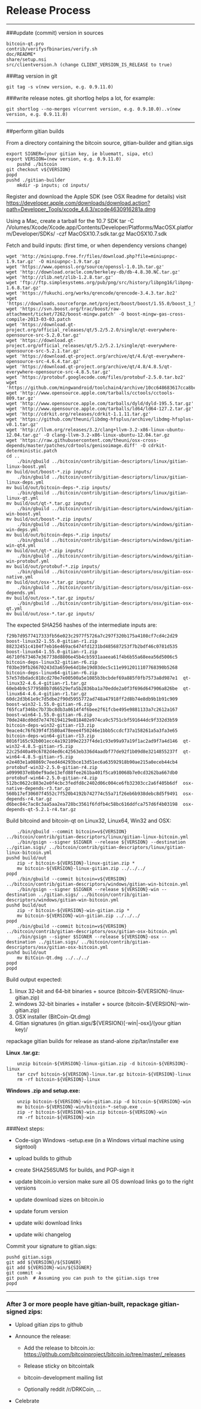 Release Process
====================

* * *

###update (commit) version in sources

	bitcoin-qt.pro
	contrib/verifysfbinaries/verify.sh
	doc/README*
	share/setup.nsi
	src/clientversion.h (change CLIENT_VERSION_IS_RELEASE to true)

###tag version in git

	git tag -s v(new version, e.g. 0.9.11.0)

###write release notes. git shortlog helps a lot, for example:

	git shortlog --no-merges v(current version, e.g. 0.9.10.0)..v(new version, e.g. 0.9.11.0)

* * *

##perform gitian builds

 From a directory containing the bitcoin source, gitian-builder and gitian.sigs
  
	export SIGNER=(your gitian key, ie bluematt, sipa, etc)
	export VERSION=(new version, e.g. 0.9.11.0)
        pushd ./bitcoin
	git checkout v${VERSION}
	popd
	pushd ./gitian-builder
        mkdir -p inputs; cd inputs/

 Register and download the Apple SDK (see OSX Readme for details)
	visit https://developer.apple.com/downloads/download.action?path=Developer_Tools/xcode_4.6.3/xcode4630916281a.dmg
 
 Using a Mac, create a tarball for the 10.7 SDK
	tar -C /Volumes/Xcode/Xcode.app/Contents/Developer/Platforms/MacOSX.platform/Developer/SDKs/ -czf MacOSX10.7.sdk.tar.gz MacOSX10.7.sdk

 Fetch and build inputs: (first time, or when dependency versions change)

	wget 'http://miniupnp.free.fr/files/download.php?file=miniupnpc-1.9.tar.gz' -O miniupnpc-1.9.tar.gz
	wget 'https://www.openssl.org/source/openssl-1.0.1h.tar.gz'
	wget 'http://download.oracle.com/berkeley-db/db-4.8.30.NC.tar.gz'
	wget 'http://zlib.net/zlib-1.2.8.tar.gz'
	wget 'ftp://ftp.simplesystems.org/pub/png/src/history/libpng16/libpng-1.6.8.tar.gz'
	wget 'https://fukuchi.org/works/qrencode/qrencode-3.4.3.tar.bz2'
	wget 'https://downloads.sourceforge.net/project/boost/boost/1.55.0/boost_1_55_0.tar.bz2'
	wget 'https://svn.boost.org/trac/boost/raw-attachment/ticket/7262/boost-mingw.patch' -O boost-mingw-gas-cross-compile-2013-03-03.patch
	wget 'https://download.qt-project.org/official_releases/qt/5.2/5.2.0/single/qt-everywhere-opensource-src-5.2.0.tar.gz'
	wget 'https://download.qt-project.org/official_releases/qt/5.2/5.2.1/single/qt-everywhere-opensource-src-5.2.1.tar.gz'
	wget 'https://download.qt-project.org/archive/qt/4.6/qt-everywhere-opensource-src-4.6.4.tar.gz'
	wget 'https://download.qt-project.org/archive/qt/4.8/4.8.5/qt-everywhere-opensource-src-4.8.5.tar.gz'
	wget 'https://protobuf.googlecode.com/files/protobuf-2.5.0.tar.bz2'
	wget 'https://github.com/mingwandroid/toolchain4/archive/10cc648683617cca8bcbeae507888099b41b530c.tar.gz'
	wget 'http://www.opensource.apple.com/tarballs/cctools/cctools-809.tar.gz'
	wget 'http://www.opensource.apple.com/tarballs/dyld/dyld-195.5.tar.gz'
	wget 'http://www.opensource.apple.com/tarballs/ld64/ld64-127.2.tar.gz'
	wget 'http://cdrkit.org/releases/cdrkit-1.1.11.tar.gz'
	wget 'https://github.com/theuni/libdmg-hfsplus/archive/libdmg-hfsplus-v0.1.tar.gz'
	wget 'http://llvm.org/releases/3.2/clang+llvm-3.2-x86-linux-ubuntu-12.04.tar.gz' -O clang-llvm-3.2-x86-linux-ubuntu-12.04.tar.gz
	wget 'https://raw.githubusercontent.com/theuni/osx-cross-depends/master/patches/cdrtools/genisoimage.diff' -O cdrkit-deterministic.patch
	cd ..
        ./bin/gbuild ../bitcoin/contrib/gitian-descriptors/linux/gitian-linux-boost.yml
	mv build/out/boost-*.zip inputs/
        ./bin/gbuild ../bitcoin/contrib/gitian-descriptors/linux/gitian-linux-deps.yml
	mv build/out/bitcoin-deps-*.zip inputs/
        ./bin/gbuild ../bitcoin/contrib/gitian-descriptors/linux/gitian-linux-qt.yml
	mv build/out/qt-*.tar.gz inputs/
        ./bin/gbuild ../bitcoin/contrib/gitian-descriptors/windows/gitian-win-boost.yml
	mv build/out/boost-*.zip inputs/
        ./bin/gbuild ../bitcoin/contrib/gitian-descriptors/windows/gitian-win-deps.yml
	mv build/out/bitcoin-deps-*.zip inputs/
        ./bin/gbuild ../bitcoin/contrib/gitian-descriptors/windows/gitian-win-qt4.yml
	mv build/out/qt-*.zip inputs/
        ./bin/gbuild ../bitcoin/contrib/gitian-descriptors/windows/gitian-win-protobuf.yml
	mv build/out/protobuf-*.zip inputs/
        ./bin/gbuild ../bitcoin/contrib/gitian-descriptors/osx/gitian-osx-native.yml
	mv build/out/osx-*.tar.gz inputs/
        ./bin/gbuild ../bitcoin/contrib/gitian-descriptors/osx/gitian-osx-depends.yml
	mv build/out/osx-*.tar.gz inputs/
        ./bin/gbuild ../bitcoin/contrib/gitian-descriptors/osx/gitian-osx-qt.yml
	mv build/out/osx-*.tar.gz inputs/

 The expected SHA256 hashes of the intermediate inputs are:

    f29b7d9577417333fb56e023c2977f5726a7c297f320b175a4108cf7cd4c2d29  boost-linux32-1.55.0-gitian-r1.zip
    88232451c4104f7eb16e469ac6474fd1231bd485687253f7b2bdf46c0781d535  boost-linux64-1.55.0-gitian-r1.zip
    46710f673467e367738d8806e45b4cb5931aaeea61f4b6b55a68eea56d5006c5  bitcoin-deps-linux32-gitian-r6.zip
    f03be39fb26670243d3a659e64d18e19d03dec5c11e9912011107768390b5268  bitcoin-deps-linux64-gitian-r6.zip
    57e57dbdadc818cd270e7e00500a5e1085b3bcbdef69a885f0fb7573a8d987e1  qt-linux32-4.6.4-gitian-r1.tar.gz
    60eb4b9c5779580b7d66529efa5b2836ba1a70edde2a0f3f696d647906a826be  qt-linux64-4.6.4-gitian-r1.tar.gz
    60dc2d3b61e9c7d5dbe2f90d5955772ad748a47918ff2d8b74e8db9b1b91c909  boost-win32-1.55.0-gitian-r6.zip
    f65fcaf346bc7b73bc8db3a8614f4f6bee2f61fcbe495e9881133a7c2612a167  boost-win64-1.55.0-gitian-r6.zip
    70de248cd0dd7e7476194129e818402e974ca9c5751cbf591644dc9f332d3b59  bitcoin-deps-win32-gitian-r13.zip
    9eace4c76f639f4f3580a478eee4f50246e1bbb5ccdcf37a158261a5a3fa3e65  bitcoin-deps-win64-gitian-r13.zip
    8016f165c92b001ecc4a192109e2237f4de1c93e99a97a19f1ac2ad9f7a4d146  qt-win32-4.8.5-gitian-r5.zip
    22c25d40a49c6782d4ed6c42563eb336d4aadbf77de92f1b09d8e3214855237f  qt-win64-4.8.5-gitian-r5.zip
    e2e403e1a08869c7eed4d4293bce13d51ec6a63592918b90ae215a0eceb44cb4  protobuf-win32-2.5.0-gitian-r4.zip
    a0999037e8b0ef9ade13efd88fee261ba401f5ca910068b7e0cd3262ba667db0  protobuf-win64-2.5.0-gitian-r4.zip
    512bc0622c883e2e0f4cbc3fedfd8c2402d06c004ce6fb32303cc2a6f405b6df  osx-native-depends-r3.tar.gz
    560b17ef30607f4552c7f520b4192b742774c55a71f26eb6b938debc8d5f9491  osx-depends-r4.tar.gz
    d6bec84c7ac8c3aa5aa2ea728bc3561f6fdfb4c58bc616ddfca757d6f4b03198  osx-depends-qt-5.2.1-r4.tar.gz


 Build bitcoind and bitcoin-qt on Linux32, Linux64, Win32 and OSX:
  
        ./bin/gbuild --commit bitcoin=v${VERSION} ../bitcoin/contrib/gitian-descriptors/linux/gitian-linux-bitcoin.yml
        ./bin/gsign --signer $SIGNER --release ${VERSION} --destination ../gitian.sigs/ ../bitcoin/contrib/gitian-descriptors/linux/gitian-linux-bitcoin.yml
	pushd build/out
        zip -r bitcoin-${VERSION}-linux-gitian.zip *
        mv bitcoin-${VERSION}-linux-gitian.zip ../../../
	popd
        ./bin/gbuild --commit bitcoin=v${VERSION} ../bitcoin/contrib/gitian-descriptors/windows/gitian-win-bitcoin.yml
        ./bin/gsign --signer $SIGNER --release ${VERSION}-win --destination ../gitian.sigs/ ../bitcoin/contrib/gitian-descriptors/windows/gitian-win-bitcoin.yml
	pushd build/out
        zip -r bitcoin-${VERSION}-win-gitian.zip *
        mv bitcoin-${VERSION}-win-gitian.zip ../../../
	popd
        ./bin/gbuild --commit bitcoin=v${VERSION} ../bitcoin/contrib/gitian-descriptors/osx/gitian-osx-bitcoin.yml
        ./bin/gsign --signer $SIGNER --release ${VERSION}-osx --destination ../gitian.sigs/ ../bitcoin/contrib/gitian-descriptors/osx/gitian-osx-bitcoin.yml
	pushd build/out
        mv BitCoin-Qt.dmg ../../../
	popd
	popd

  Build output expected:

  1. linux 32-bit and 64-bit binaries + source (bitcoin-${VERSION}-linux-gitian.zip)
  2. windows 32-bit binaries + installer + source (bitcoin-${VERSION}-win-gitian.zip)
  3. OSX installer (BitCoin-Qt.dmg)
  4. Gitian signatures (in gitian.sigs/${VERSION}[-win|-osx]/(your gitian key)/

repackage gitian builds for release as stand-alone zip/tar/installer exe

**Linux .tar.gz:**

        unzip bitcoin-${VERSION}-linux-gitian.zip -d bitcoin-${VERSION}-linux
        tar czvf bitcoin-${VERSION}-linux.tar.gz bitcoin-${VERSION}-linux
        rm -rf bitcoin-${VERSION}-linux

**Windows .zip and setup.exe:**

        unzip bitcoin-${VERSION}-win-gitian.zip -d bitcoin-${VERSION}-win
        mv bitcoin-${VERSION}-win/bitcoin-*-setup.exe .
        zip -r bitcoin-${VERSION}-win.zip bitcoin-${VERSION}-win
        rm -rf bitcoin-${VERSION}-win

###Next steps:

* Code-sign Windows -setup.exe (in a Windows virtual machine using signtool)

* upload builds to github

* create SHA256SUMS for builds, and PGP-sign it

* update bitcoin.io version
  make sure all OS download links go to the right versions
  
* update download sizes on bitcoin.io

* update forum version

* update wiki download links

* update wiki changelog

Commit your signature to gitian.sigs:

	pushd gitian.sigs
	git add ${VERSION}/${SIGNER}
	git add ${VERSION}-win/${SIGNER}
	git commit -a
	git push  # Assuming you can push to the gitian.sigs tree
	popd

-------------------------------------------------------------------------

### After 3 or more people have gitian-built, repackage gitian-signed zips:

- Upload gitian zips to github

- Announce the release:

  - Add the release to bitcoin.io: https://github.com/bitcoinproject/bitcoin.io/tree/master/_releases

  - Release sticky on bitcointalk

  - bitcoin-development mailing list

  - Optionally reddit /r/DRKCoin, ...

- Celebrate 
